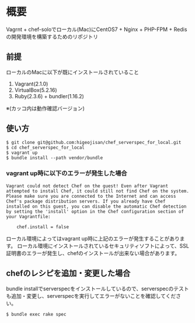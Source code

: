 # 概要
Vagrnt + chef-soloでローカル(Mac)にCentOS7 + Nginx + PHP-FPM + Redisの開発環境を構築するためのリポジトリ

## 前提
ローカルのMacに以下が既にインストールされていること
1. Vagrant(2.1.0)
2. VirtualBox(5.2.16)
3. Ruby(2.3.6) + bundler(1.16.2)

※(カッコ内は動作確認バージョン)

## 使い方
```
$ git clone git@github.com:higeojisan/chef_serverspec_for_local.git
$ cd chef_serverspec_for_local
$ vagrant up
$ bundle install --path vendor/bundle
```

### vagrant up時に以下のエラーが発生した場合
```
Vagrant could not detect Chef on the guest! Even after Vagrant
attempted to install Chef, it could still not find Chef on the system.
Please make sure you are connected to the Internet and can access
Chef's package distribution servers. If you already have Chef
installed on this guest, you can disable the automatic Chef detection
by setting the 'install' option in the Chef configuration section of
your Vagrantfile:

    chef.install = false
```
ローカル環境によってはvagrant up時に上記のエラーが発生することがあります。
ローカル環境にインストールされているセキュリティソフトによって、SSL証明書のエラーが発生し、chefのインストールが出来ない場合があります。

## chefのレシピを追加・変更した場合
bundle installでserverspecをインストールしているので、serverspecのテストも追加・変更し、serverspecを実行してエラーがないことを確認してください。
```
$ bundle exec rake spec
```

